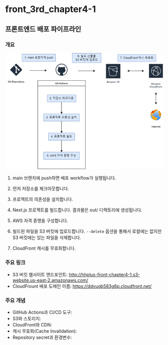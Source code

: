 # front_3rd_chapter4-1

## 프론트엔드 배포 파이프라인

### 개요

![배포 파이프라인](./pipeline.png)

1. main 브랜치에 push하면 배포 workflow가 실행됩니다.

2. 먼저 저장소를 체크아웃합니다.

3. 프로젝트의 의존성을 설치합니다.

4. Next.js 프로젝트를 빌드합니다. 결과물은 out/ 디렉토리에 생성됩니다.

5. AWS 자격 증명을 구성합니다.

6. 빌드된 파일을 S3 버킷에 업로드합니다.
`--delete` 옵션을 통해서 로컬에는 없지만 S3 버킷에는 있는 파일을 삭제합니다.

7. CloudFront 캐시를 무효화합니다.

### 주요 링크

- S3 버킷 웹사이트 엔드포인트: http://hhplus-front-chapter4-1.s3-website.us-east-2.amazonaws.com/
- CloudFrount 배포 도메인 이름: https://ddvugb583g6p.cloudfront.net/

### 주요 개념

- GitHub Actions과 CI/CD 도구: 
- S3와 스토리지: 
- CloudFront와 CDN: 
- 캐시 무효화(Cache Invalidation): 
- Repository secret과 환경변수: 
